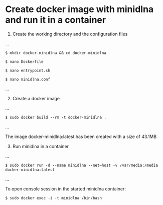 # Create docker image with minidlna and run it in a container

1. Create the working directory and the configuration files

 ...
    
    $ mkdir docker-minidlna && cd docker-minidlna
  
    $ nano Dockerfile
  
    $ nano entrypoint.sh
  
    $ nano minidlna.conf
  ...

2. Create a docker image

... 

    $ sudo docker build --rm -t docker-minidlna .
...

The image docker-minidlna:latest has been created with a size of 43.1MB

3. Run minidlna in a container

...

    $ sudo docker run -d --name minidlna --net=host -v /var/media:/media docker-minidlna:latest
...

To open console session in the started minidlna container:

    $ sudo docker exec -i -t minidlna /bin/bash
